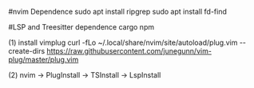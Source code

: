 #nvim
 Dependence
 sudo apt install ripgrep
 sudo apt install fd-find

 #LSP and Treesitter dependence
 cargo 
 npm

 
(1) install vimplug
curl -fLo ~/.local/share/nvim/site/autoload/plug.vim --create-dirs https://raw.githubusercontent.com/junegunn/vim-plug/master/plug.vim

(2) nvim -> PlugInstall -> TSInstall -> LspInstall
